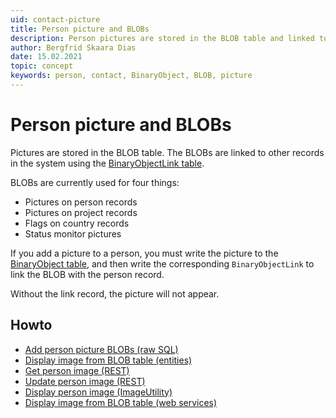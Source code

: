 ```yaml
---
uid: contact-picture
title: Person picture and BLOBs
description: Person pictures are stored in the BLOB table and linked to the person record.
author: Bergfrid Skaara Dias
date: 15.02.2021
topic: concept
keywords: person, contact, BinaryObject, BLOB, picture
---
```


# Person picture and BLOBs

Pictures are stored in the BLOB table. The BLOBs are linked to other records in the system using the [BinaryObjectLink table][2].

BLOBs are currently used for four things:

* Pictures on person records
* Pictures on project records
* Flags on country records
* Status monitor pictures

If you add a picture to a person, you must write the picture to the [BinaryObject table][1], and then write the corresponding `BinaryObjectLink` to link the BLOB with the person record.

Without the link record, the picture will not appear.

## Howto

* [Add person picture BLOBs (raw SQL)][3]
* [Display image from BLOB table (entities)][4]
* [Get person image (REST)][5]
* [Update person image (REST)][6]
* [Display person image (ImageUtility)][7]
* [Display image from BLOB table (web services)][8]

<!-- Referenced links -->
[1]: ../database/tables/binaryobject.md
[2]: ../database/tables/binaryobjectlink.md
[3]: howto/sql/add-person-picture-blobs-sql.md
[4]: howto/entity/display-image-from-blob-table-entity.md
[5]: howto/services/get-person-image-rest.md
[6]: howto/services/update-person-image-rest.md
[7]: howto/services/display-person-image-ws.md
[8]: howto/services/display-image-from-blob-table-services.md
